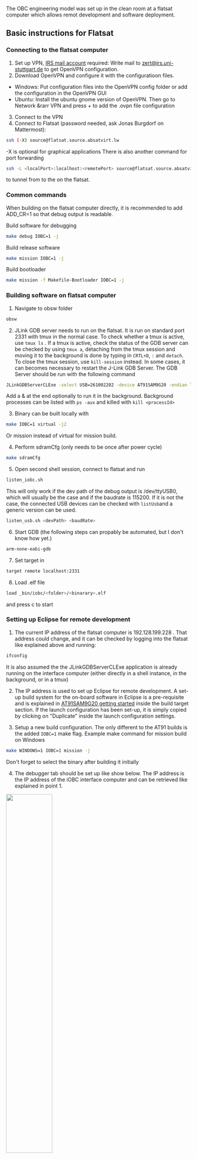 <a id="top"></a> <a name="flatsat"></a> 

The OBC engineering model was set up in the clean room at a flatsat computer which allows remot development and software deployment.

## Basic instructions for Flatsat

### Connecting to the flatsat computer

1. Set up VPN, [IRS  mail account](https://cube18.irs.uni-stuttgart.de/) required: 
Write mail to zert@irs.uni-stuttgart.de to get OpenVPN configuration.
2. Download OpenVPN and configure it with the configuratioon files.
 - Windows: Put configuration files into the OpenVPN config folder
   or add the configuration in the OpenVPN GUI
 - Ubuntu: Install the ubuntu gnome version of OpenVPN. Then go to 
   Network &rarr VPN and press + to add the .ovpn file configuration
3. Connect to the VPN
4. Connect to Flatsat (password needed, ask Jonas Burgdorf on Mattermost):
```sh
ssh (-X) source@flatsat.source.absatvirt.lw
```
-X is optional for graphical applications
There is also another command for port forwarding
```sh
ssh -L <localPort>:localhost:<remotePort> source@flatsat.source.absatvirt.lw
```
to tunnel from <localPort> to the <remotePort> on the flatsat.

### Common commands
When building on the flatsat computer directly, it is recommended to add
ADD\_CR=1 so that debug output is readable.
 
Build software for debugging
```sh
make debug IOBC=1 -j
```

Build release software
```sh
make mission IOBC=1 -j
```

Build bootloader
```sh
make mission -f Makefile-Bootloader IOBC=1 -j
```

### Building software on flatsat computer
1. Navigate to obsw folder
```sh
obsw
```

2. JLink GDB server needs to run on the flatsat. It is run on standard port 2331
with tmux in the normal case. To check whether a tmux is active, use `tmux ls` .
If a tmux is active, check the status of the GDB server can be checked by using
`tmux a`, detaching from the tmux session and moving it to the background
is done by typing in `CRTL+D`, `:` and `detach`. To close the tmux session,
use `kill-session` instead. In some cases, it can becomes necessary to restart
the J-Link GDB Server. The GDB Server should be run with the following command

```sh
JLinkGDBServerCLExe -select USB=261002202 -device AT91SAM9G20 -endian little -if JTAG -speed auto -noLocalhostOnly -nogui
```
Add a & at the end optionally to run it in the background. Background processes can be listed
with `ps -aux` and killed with `kill <processId>`

3. Binary can be built locally with
```sh
make IOBC=1 virtual -j2
```
Or mission instead of virtual for mission build.

4. Perform sdramCfg (only needs to be once after power cycle)
```sh
make sdramCfg
```

5. Open second shell session, connect to flatsat and run 
```sh
listen_iobc.sh
```
This will only work if the dev path of the debug output
is /dev/ttyUSB0, which will usually be the case and if the baudrate is
115200.
If it is not the case, the connected USB devices can be checked
with `listUsb`and a generic version can be used.
```sh
listen_usb.sh <devPath> <baudRate>
```

6. Start GDB (the following steps can propably be automated, but I don't know how yet.)

```sh
arm-none-eabi-gdb
```

7. Set target in 

```sh
target remote localhost:2331
```

8. Load .elf file

```sh
load _bin/iobc/<folder>/<binarary>.elf
```
and press c to start

### Setting up Eclipse for remote development

1. The current IP address of the flatsat computer is 
192.128.199.228 . That address could change, and it can be checked
by logging into the flatsat like explained above and running:   
```sh
ifconfig    
```
  
It is also assumed the the JLinkGDBServerCLExe application
is already running on the interface computer (either directly
in a shell instance, in the background, or in a tmux)

2. The IP address is used to set up Eclipse for remote development.
A set-up build system for the on-board software in Eclipse is a
pre-requisite and is explained in [AT91SAM9G20 getting started](../sam9g20/README-at91.md#top)
inside the build target section. If the launch configuration has been set-up, it is simply copied by
clicking on "Duplicate" inside the launch configuration settings.

3. Setup a new build configuration. The only different to the AT91 builds
is the added `IOBC=1` make flag. Example make command for mission build
on Windows
```sh
make WINDOWS=1 IOBC=1 mission -j
```
Don't forget to select the binary after building it initially

4. The debugger tab should be set up like show below. The IP address
is the IP address of the iOBC interface computer and can be retrieved
like explained in point 1. 
<img src="./readme_img/flatsat/eclipse-setup1.jpg" width="50%">

5. The startup tab should be set up like below. Right now, the 
SAM-ICE can not handle monitor reset or monitor halt commands
and the reason is unknown.
<img src="./readme_img/flatsat/eclipse-setup2.jpg" width="50%">

6.  The serial output from the iOBC can be read from the dev path of the
interface computer directly. It is possible in Eclipse to open a ssh
session like shown in the following picture.
<img src="./readme_img/flatsat/eclipse-setup3.jpg" width="50%">
It is recommended to listen to the debug output by connecting
to the tmux session with

```sh
tmux a -t 2*
```

Alternatively ways if the tmux session is closed:

The output can be display by running these commands
in the ssh session:
```sh
listen_iobc.sh
```

There is also a generic version to listen to USB ports:
```sh
listen_usb.sh <DevPath> <baudRate>
```

All dev paths can be listed with the command

```sh
list_usb.sh
```

or 

```sh
list_usb2.sh
```

These scripts are located inside the scripts folder in the home folder.

### Loading binaries built locally to the non-volatile memory

It is recommended to flash the software to the SDRAM directly for
development purposes. To test the binary and the bootloader on 
the non-volatile memories, the images need to be written
to the 1MB NOR-Flash chip. This is either possible with SAM-BA
when interfacing the iOBC with a Windows PC and the ISIS SAM-BA application
installed or by uploading the binary via RS232 (same communication line
used for TMTC commanding). For remote deployment, only the second
way is currently possible. A recent software version needs to
be running to perform this step as well.
Following general steps need to be taken:

1. Transfer the file with to the \_bin folder of
the remote OBSW folder with SFTP. It is recommended to use Filezilla for this.
It is possible to set common operations as favorites in Filezilla.

2. Transfer the binary to the SD-Card first. The `tmtcclient` Python application
inside the `tmtc` folder can be used to either transfer an OBSW Update or a bootloader.
This mode is provided as a PyCharm run configuration when loading
the `tmtc` folder as a PyCharm project.

3. After that, a specific command provided by the `tmtmcclient` can be used 
to write the  bootloader or OBSW image from SD-card to the NOR-Flash.

4. Another command can be used to power cycle or reset the core to test the flashed
software

